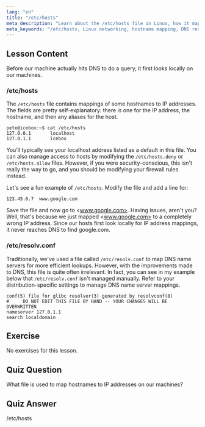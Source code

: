 ```yaml
---
lang: "en"
title: "/etc/hosts"
meta_description: "Learn about the /etc/hosts file in Linux, how it maps hostnames to IP addresses, and its role in DNS resolution. Understand basic network configuration."
meta_keywords: "/etc/hosts, Linux networking, hostname mapping, DNS resolution, Linux tutorial, beginner guide"
---
```


## Lesson Content

Before our machine actually hits DNS to do a query, it first looks locally on our machines.

### /etc/hosts

The `/etc/hosts` file contains mappings of some hostnames to IP addresses. The fields are pretty self-explanatory: there is one for the IP address, the hostname, and then any aliases for the host.

```plaintext
pete@icebox:~$ cat /etc/hosts
127.0.0.1       localhost
127.0.1.1       icebox
```

You'll typically see your localhost address listed as a default in this file. You can also manage access to hosts by modifying the `/etc/hosts.deny` or `/etc/hosts.allow` files. However, if you were security-conscious, this isn't really the way to go, and you should be modifying your firewall rules instead.

Let's see a fun example of `/etc/hosts`. Modify the file and add a line for:

```plaintext
123.45.6.7  www.google.com
```

Save the file and now go to <www.google.com>. Having issues, aren't you? Well, that's because we just mapped <www.google.com> to a completely wrong IP address. Since our hosts first look locally for IP address mappings, it never reaches DNS to find google.com.

### /etc/resolv.conf

Traditionally, we've used a file called `/etc/resolv.conf` to map DNS name servers for more efficient lookups. However, with the improvements made to DNS, this file is quite often irrelevant. In fact, you can see in my example below that `/etc/resolv.conf` isn't managed manually. Refer to your distribution-specific settings to manage DNS name server mappings.

```plaintext
conf(5) file for glibc resolver(3) generated by resolvconf(8)
#     DO NOT EDIT THIS FILE BY HAND -- YOUR CHANGES WILL BE OVERWRITTEN
nameserver 127.0.1.1
search localdomain
```

## Exercise

No exercises for this lesson.

## Quiz Question

What file is used to map hostnames to IP addresses on our machines?

## Quiz Answer

/etc/hosts

